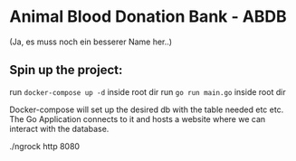 # Animal Blood Donation Bank - ABDB
(Ja, es muss noch ein besserer Name her..)

## Spin up the project:

run `docker-compose up -d` inside root dir
run `go run main.go` inside root dir

Docker-compose will set up the desired db with the table needed etc etc.
The Go Application connects to it and hosts a website where we can interact with the database.

./ngrock http 8080